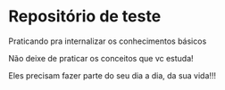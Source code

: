 # Repositório de teste
 Praticando pra internalizar os conhecimentos básicos

 Não deixe de praticar os conceitos que vc estuda!

 Eles precisam fazer parte do seu dia a dia, da sua vida!!!
